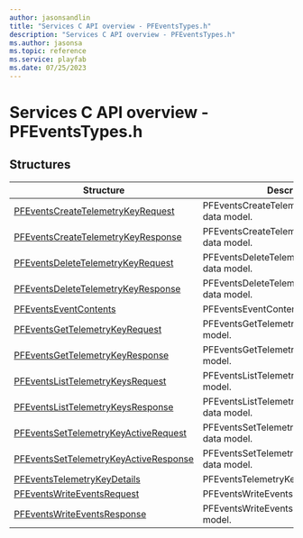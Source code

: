 ```yaml
---
author: jasonsandlin
title: "Services C API overview - PFEventsTypes.h"
description: "Services C API overview - PFEventsTypes.h"
ms.author: jasonsa
ms.topic: reference
ms.service: playfab
ms.date: 07/25/2023
---
```


# Services C API overview - PFEventsTypes.h

  
## Structures  

| Structure | Description |  
| --- | --- |  
| [PFEventsCreateTelemetryKeyRequest](structs/pfeventscreatetelemetrykeyrequest.md) | PFEventsCreateTelemetryKeyRequest data model. |  
| [PFEventsCreateTelemetryKeyResponse](structs/pfeventscreatetelemetrykeyresponse.md) | PFEventsCreateTelemetryKeyResponse data model. |  
| [PFEventsDeleteTelemetryKeyRequest](structs/pfeventsdeletetelemetrykeyrequest.md) | PFEventsDeleteTelemetryKeyRequest data model. |  
| [PFEventsDeleteTelemetryKeyResponse](structs/pfeventsdeletetelemetrykeyresponse.md) | PFEventsDeleteTelemetryKeyResponse data model. |  
| [PFEventsEventContents](structs/pfeventseventcontents.md) | PFEventsEventContents data model. |  
| [PFEventsGetTelemetryKeyRequest](structs/pfeventsgettelemetrykeyrequest.md) | PFEventsGetTelemetryKeyRequest data model. |  
| [PFEventsGetTelemetryKeyResponse](structs/pfeventsgettelemetrykeyresponse.md) | PFEventsGetTelemetryKeyResponse data model. |  
| [PFEventsListTelemetryKeysRequest](structs/pfeventslisttelemetrykeysrequest.md) | PFEventsListTelemetryKeysRequest data model. |  
| [PFEventsListTelemetryKeysResponse](structs/pfeventslisttelemetrykeysresponse.md) | PFEventsListTelemetryKeysResponse data model. |  
| [PFEventsSetTelemetryKeyActiveRequest](structs/pfeventssettelemetrykeyactiverequest.md) | PFEventsSetTelemetryKeyActiveRequest data model. |  
| [PFEventsSetTelemetryKeyActiveResponse](structs/pfeventssettelemetrykeyactiveresponse.md) | PFEventsSetTelemetryKeyActiveResponse data model. |  
| [PFEventsTelemetryKeyDetails](structs/pfeventstelemetrykeydetails.md) | PFEventsTelemetryKeyDetails data model. |  
| [PFEventsWriteEventsRequest](structs/pfeventswriteeventsrequest.md) | PFEventsWriteEventsRequest data model. |  
| [PFEventsWriteEventsResponse](structs/pfeventswriteeventsresponse.md) | PFEventsWriteEventsResponse data model. |  
